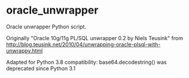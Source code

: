 # oracle_unwrapper
Oracle unwrapper Python script. 

Originally "Oracle 10g/11g PL/SQL unwrapper 0.2 by Niels Teusink" from http://blog.teusink.net/2010/04/unwrapping-oracle-plsql-with-unwrappy.html 

Adapted for Python 3.8 compatibility: base64.decodestring() was deprecated since Python 3.1


